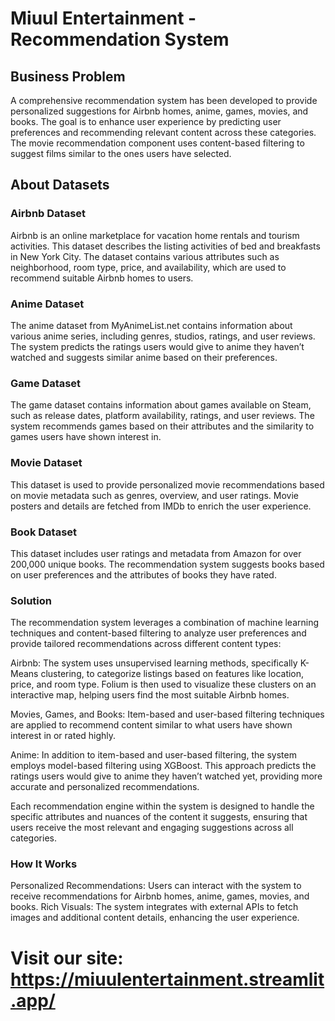 # Miuul Entertainment - Recommendation System
## Business Problem
A comprehensive recommendation system has been developed to provide personalized suggestions for Airbnb homes, anime, games, movies, and books. The goal is to enhance user experience by predicting user preferences and recommending relevant content across these categories. The movie recommendation component uses content-based filtering to suggest films similar to the ones users have selected.

## About Datasets
### Airbnb Dataset
Airbnb is an online marketplace for vacation home rentals and tourism activities. This dataset describes the listing activities of bed and breakfasts in New York City. The dataset contains various attributes such as neighborhood, room type, price, and availability, which are used to recommend suitable Airbnb homes to users.

### Anime Dataset
The anime dataset from MyAnimeList.net contains information about various anime series, including genres, studios, ratings, and user reviews. The system predicts the ratings users would give to anime they haven’t watched and suggests similar anime based on their preferences.

### Game Dataset
The game dataset contains information about games available on Steam, such as release dates, platform availability, ratings, and user reviews. The system recommends games based on their attributes and the similarity to games users have shown interest in.

### Movie Dataset
This dataset is used to provide personalized movie recommendations based on movie metadata such as genres, overview, and user ratings. Movie posters and details are fetched from IMDb to enrich the user experience.

### Book Dataset
This dataset includes user ratings and metadata from Amazon for over 200,000 unique books. The recommendation system suggests books based on user preferences and the attributes of books they have rated.

### Solution
The recommendation system leverages a combination of machine learning techniques and content-based filtering to analyze user preferences and provide tailored recommendations across different content types:

Airbnb: The system uses unsupervised learning methods, specifically K-Means clustering, to categorize listings based on features like location, price, and room type. Folium is then used to visualize these clusters on an interactive map, helping users find the most suitable Airbnb homes.

Movies, Games, and Books: Item-based and user-based filtering techniques are applied to recommend content similar to what users have shown interest in or rated highly.

Anime: In addition to item-based and user-based filtering, the system employs model-based filtering using XGBoost. This approach predicts the ratings users would give to anime they haven’t watched yet, providing more accurate and personalized recommendations.

Each recommendation engine within the system is designed to handle the specific attributes and nuances of the content it suggests, ensuring that users receive the most relevant and engaging suggestions across all categories.

### How It Works
Personalized Recommendations: Users can interact with the system to receive recommendations for Airbnb homes, anime, games, movies, and books.
Rich Visuals: The system integrates with external APIs to fetch images and additional content details, enhancing the user experience.
# Visit our site: https://miuulentertainment.streamlit.app/
